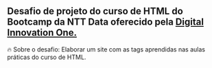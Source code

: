 <h2 text-align="center">Desafio de projeto do curso de HTML do Bootcamp da NTT Data oferecido pela <a href="https://web.dio.me"> Digital Innovation One.</a> </h2>

<p>
🔥 Sobre o desafio: 
Elaborar um site com as tags aprendidas nas aulas práticas do curso de HTML. 
</p>
